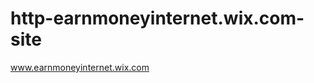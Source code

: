 http-earnmoneyinternet.wix.com-site
===================================

www.earnmoneyinternet.wix.com
